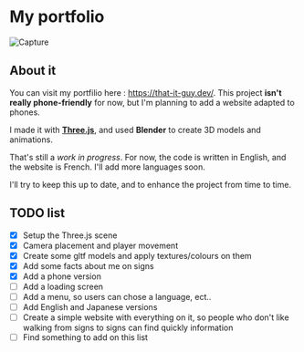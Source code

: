 # My portfolio

![Capture](https://github.com/LJ5O/portfolio/assets/75009579/5201a7fb-fd61-4491-b0af-8256ab62d9cf)

## About it

You can visit my portfilio here : https://that-it-guy.dev/. This project **isn't really phone-friendly** for now, but I'm planning to add a website adapted to phones.

I made it with **[Three.js](https://threejs.org/)**, and used **Blender** to create 3D models and animations.

That's still a *work in progress*. For now, the code is written in English, and the website is French. I'll add more languages soon.

I'll try to keep this up to date, and to enhance the project from time to time.

## TODO list

- [x] Setup the Three.js scene
- [x] Camera placement and player movement
- [x] Create some gltf models and apply textures/colours on them
- [x] Add some facts about me on signs
- [x] Add a phone version
- [ ] Add a loading screen
- [ ] Add a menu, so users can chose a language, ect..
- [ ] Add English and Japanese versions
- [ ] Create a simple website with everything on it, so people who don't like walking from signs to signs can find quickly information
- [ ] Find something to add on this list
